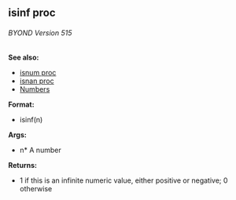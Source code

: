 ## isinf proc 
###### BYOND Version 515
**See also:**
*   [isnum proc](/proc/isnum)
*   [isnan proc](/proc/isnan)
*   [Numbers](/%7Bnotes%7D/numbers)
<!-- -->
**Format:**
*   isinf(n)
<!-- -->
**Args:**
*   n* A number
<!-- -->
**Returns:**
*   1 if this is an infinite numeric value, either positive or negative;
    0 otherwise